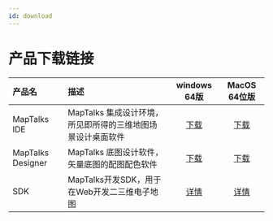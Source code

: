 ```yaml
---
id: download
---
```



# 产品下载链接

| 产品名 |  描述    | windows 64版 | MacOS 64位版 |
| :--------- | :------------------| :---------: | :---------: |
|MapTalks IDE | MapTalks 集成设计环境，所见即所得的三维地图场景设计桌面软件 | [下载](http://dl.maptalks.com/studio/maptalks-ide-1.0.0-beta.3.exe) | [下载](http://dl.maptalks.com/studio/maptalks-ide-1.0.0-beta.3.dmg) |
|MapTalks Designer| MapTalks 底图设计软件，矢量底图的配图配色软件          |[下载](http://dl.maptalks.com/designer/maptalks-designer-1.0.0-beta.1.exe)  | [下载](http://dl.maptalks.com/designer/maptalks-designer-1.0.0-beta.1.dmg) |
|SDK          | MapTalks开发SDK，用于在Web开发二三维电子地图             | [详情](http://doc.maptalks.com/docs/api/intro/) | [详情](http://doc.maptalks.com/docs/api/intro/)|
